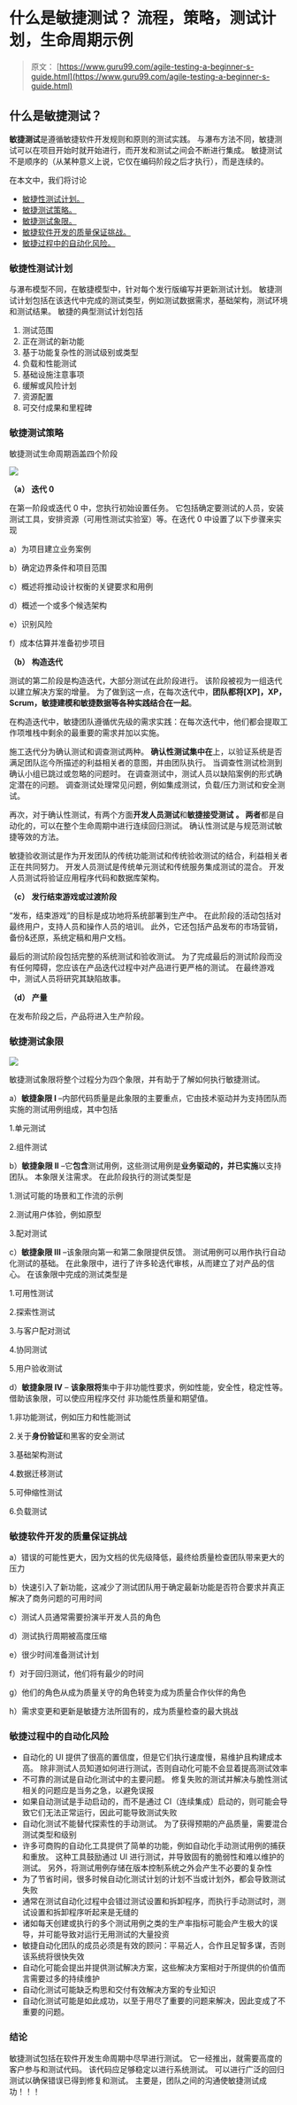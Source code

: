# 什么是敏捷测试？ 流程，策略，测试计划，生命周期示例

> 原文： [https://www.guru99.com/agile-testing-a-beginner-s-guide.html](https://www.guru99.com/agile-testing-a-beginner-s-guide.html)

## 什么是敏捷测试？

**敏捷测试**是遵循敏捷软件开发规则和原则的测试实践。 与瀑布方法不同，敏捷测试可以在项目开始时就开始进行，而开发和测试之间会不断进行集成。 敏捷测试不是顺序的（从某种意义上说，它仅在编码阶段之后才执行），而是连续的。

在本文中，我们将讨论

*   [敏捷性测试计划。](#1)
*   [敏捷测试策略。](#2)
*   [敏捷测试象限。](#3)
*   [敏捷软件开发的质量保证挑战。](#4)
*   [敏捷过程中的自动化风险。](#5)

### 敏捷性测试计划

与瀑布模型不同，在敏捷模型中，针对每个发行版编写并更新测试计划。 敏捷测试计划包括在该迭代中完成的测试类型，例如测试数据需求，基础架构，测试环境和测试结果。 敏捷的典型测试计划包括

1.  测试范围
2.  正在测试的新功能
3.  基于功能复杂性的测试级别或类型
4.  负载和性能测试
5.  基础设施注意事项
6.  缓解或风险计划
7.  资源配置
8.  可交付成果和里程碑

### 敏捷测试策略

敏捷测试生命周期涵盖四个阶段

![](img/07ee5fceaec54b55b409086daef8e363.png)

**（a）** **迭代 0**

在第一阶段或迭代 0 中，您执行初始设置任务。 它包括确定要测试的人员，安装测试工具，安排资源（可用性测试实验室）等。在迭代 0 中设置了以下步骤来实现

a）为项目建立业务案例

b）确定边界条件和项目范围

c）概述将推动设计权衡的关键要求和用例

d）概述一个或多个候选架构

e）识别风险

f）成本估算并准备初步项目

**（b）** **构造迭代**

测试的第二阶段是构造迭代，大部分测试在此阶段进行。 该阶段被视为一组迭代以建立解决方案的增量。 为了做到这一点，在每次迭代中，**团队都将[XP]，XP，Scrum，敏捷建模和敏捷数据等各种实践结合在一起**。

在构造迭代中，敏捷团队遵循优先级的需求实践：在每次迭代中，他们都会提取工作项堆栈中剩余的最重要的需求并加以实施。

施工迭代分为确认测试和调查测试两种。 **确认性测试集中在**上，以验证系统是否满足团队迄今所描述的利益相关者的意图，并由团队执行。 当调查性测试检测到确认小组已跳过或忽略的问题时。 在调查测试中，测试人员以缺陷案例的形式确定潜在的问题。 调查测试处理常见问题，例如集成测试，负载/压力测试和安全测试。

再次，对于确认性测试，有两个方面**开发人员测试**和**敏捷接受测试** **。 两者**都是自动化的，可以在整个生命周期中进行连续回归测试。 确认性测试是与规范测试敏捷等效的方法。

敏捷验收测试是作为开发团队的传统功能测试和传统验收测试的结合，利益相关者正在共同努力。 开发人员测试是传统单元测试和传统服务集成测试的混合。 开发人员测试将验证应用程序代码和数据库架构。

**（c）** **发行结束游戏或过渡阶段**

“发布，结束游戏”的目标是成功地将系统部署到生产中。 在此阶段的活动包括对最终用户，支持人员和操作人员的培训。 此外，它还包括产品发布的市场营销，备份&还原，系统定稿和用户文档。

最后的测试阶段包括完整的系统测试和验收测试。 为了完成最后的测试阶段而没有任何障碍，您应该在产品迭代过程中对产品进行更严格的测试。 在最终游戏中，测试人员将研究其缺陷故事。

**（d）** **产量**

在发布阶段之后，产品将进入生产阶段。

### 敏捷测试象限

![](img/61d86a82ae1b4f8aa3f023da01c7b93c.png)

敏捷测试象限将整个过程分为四个象限，并有助于了解如何执行敏捷测试。

a）**敏捷象限 I** –内部代码质量是此象限的主要重点，它由技术驱动并为支持团队而实施的测试用例组成，其中包括

1.单元测试

2.组件测试

b）**敏捷象限 II** –它**包含**测试用例，这些测试用例是**业务驱动的，并已实施**以支持团队。 本象限关注需求。 在此阶段执行的测试类型是

1.测试可能的场景和工作流的示例

2.测试用户体验，例如原型

3.配对测试

c）**敏捷象限 III** –该象限向第一和第二象限提供反馈。 测试用例可以用作执行自动化测试的基础。 在此象限中，进行了许多轮迭代审核，从而建立了对产品的信心。 在该象限中完成的测试类型是

1.可用性测试

2.探索性测试

3.与客户配对测试

4.协同测试

5.用户验收测试

d）**敏捷象限 IV** – **该象限将**集中于非功能性要求，例如性能，安全性，稳定性等。借助该象限，可以使应用程序交付 非功能性质量和期望值。

1.非功能测试，例如压力和性能测试

2.关于**身份验证**和黑客的安全测试

3.基础架构测试

4.数据迁移测试

5.可伸缩性测试

6.负载测试

### 敏捷软件开发的质量保证挑战

a）错误的可能性更大，因为文档的优先级降低，最终给质量检查团队带来更大的压力

b）快速引入了新功能，这减少了测试团队用于确定最新功能是否符合要求并真正解决了商务问题的可用时间

c）测试人员通常需要扮演半开发人员的角色

d）测试执行周期被高度压缩

e）很少时间准备测试计划

f）对于回归测试，他们将有最少的时间

g）他们的角色从成为质量关守的角色转变为成为质量合作伙伴的角色

h）需求变更和更新是敏捷方法所固有的，成为质量检查的最大挑战

### 敏捷过程中的自动化风险

*   自动化的 UI 提供了很高的置信度，但是它们执行速度慢，易维护且构建成本高。 除非测试人员知道如何进行测试，否则自动化可能不会显着提高测试效率
*   不可靠的测试是自动化测试中的主要问题。 修复失败的测试并解决与脆性测试相关的问题应是当务之急，以避免误报
*   如果自动测试是手动启动的，而不是通过 CI（连续集成）启动的，则可能会导致它们无法正常运行，因此可能导致测试失败
*   自动化测试不能替代探索性的手动测试。 为了获得预期的产品质量，需要混合测试类型和级别
*   许多可商购的自动化工具提供了简单的功能，例如自动化手动测试用例的捕获和重放。 这种工具鼓励通过 UI 进行测试，并导致固有的脆弱性和难以维护的测试。 另外，将测试用例存储在版本控制系统之外会产生不必要的复杂性
*   为了节省时间，很多时候自动化测试计划的计划不当或计划外，都会导致测试失败
*   通常在测试自动化过程中会错过测试设置和拆卸程序，而执行手动测试时，测试设置和拆卸程序听起来是无缝的
*   诸如每天创建或执行的多个测试用例之类的生产率指标可能会产生极大的误导，并可能导致对运行无用测试的大量投资
*   敏捷自动化团队的成员必须是有效的顾问：平易近人，合作且足智多谋，否则该系统将很快失效
*   自动化可能会提出并提供测试解决方案，这些解决方案相对于所提供的价值而言需要过多的持续维护
*   自动化测试可能缺乏构思和交付有效解决方案的专业知识
*   自动化测试可能是如此成功，以至于用尽了重要的问题来解决，因此变成了不重要的问题。

### 结论

敏捷测试包括在软件开发生命周期中尽早进行测试。 它一经推出，就需要高度的客户参与和测试代码。 该代码应足够稳定以进行系统测试。 可以进行广泛的回归测试以确保错误已得到修复和测试。 主要是，团队之间的沟通使敏捷测试成功！！！